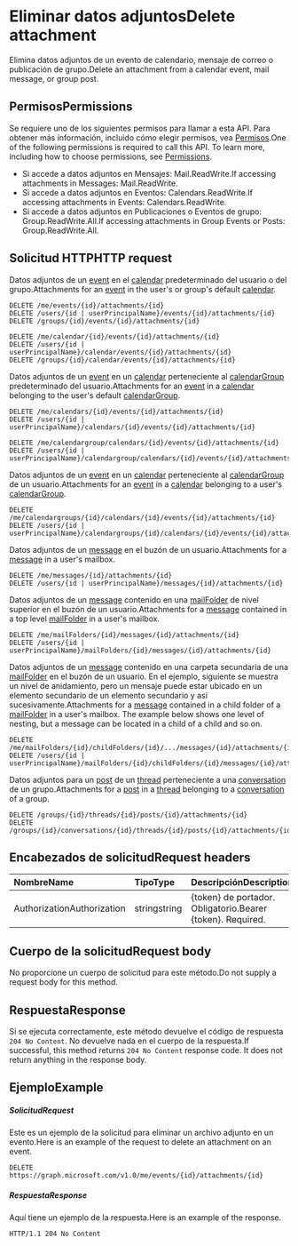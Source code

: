 # <a name="delete-attachment"></a><span data-ttu-id="335f4-101">Eliminar datos adjuntos</span><span class="sxs-lookup"><span data-stu-id="335f4-101">Delete attachment</span></span>

<span data-ttu-id="335f4-102">Elimina datos adjuntos de un evento de calendario, mensaje de correo o publicación de grupo.</span><span class="sxs-lookup"><span data-stu-id="335f4-102">Delete an attachment from a calendar event, mail message, or group post.</span></span>
## <a name="permissions"></a><span data-ttu-id="335f4-103">Permisos</span><span class="sxs-lookup"><span data-stu-id="335f4-103">Permissions</span></span>
<span data-ttu-id="335f4-p101">Se requiere uno de los siguientes permisos para llamar a esta API. Para obtener más información, incluido cómo elegir permisos, vea [Permisos](../../../concepts/permissions_reference.md).</span><span class="sxs-lookup"><span data-stu-id="335f4-p101">One of the following permissions is required to call this API. To learn more, including how to choose permissions, see [Permissions](../../../concepts/permissions_reference.md).</span></span>

* <span data-ttu-id="335f4-106">Si accede a datos adjuntos en Mensajes: Mail.ReadWrite.</span><span class="sxs-lookup"><span data-stu-id="335f4-106">If accessing attachments in Messages: Mail.ReadWrite.</span></span>
* <span data-ttu-id="335f4-107">Si accede a datos adjuntos en Eventos: Calendars.ReadWrite.</span><span class="sxs-lookup"><span data-stu-id="335f4-107">If accessing attachments in Events: Calendars.ReadWrite.</span></span>
* <span data-ttu-id="335f4-108">Si accede a datos adjuntos en Publicaciones o Eventos de grupo: Group.ReadWrite.All.</span><span class="sxs-lookup"><span data-stu-id="335f4-108">If accessing attachments in Group Events or Posts: Group.ReadWrite.All.</span></span>

## <a name="http-request"></a><span data-ttu-id="335f4-109">Solicitud HTTP</span><span class="sxs-lookup"><span data-stu-id="335f4-109">HTTP request</span></span>
<!-- { "blockType": "ignored" } -->
<span data-ttu-id="335f4-110">Datos adjuntos de un [event](../resources/event.md) en el [calendar](../resources/calendar.md) predeterminado del usuario o del grupo.</span><span class="sxs-lookup"><span data-stu-id="335f4-110">Attachments for an [event](../resources/event.md) in the user's or group's default [calendar](../resources/calendar.md).</span></span>
```http
DELETE /me/events/{id}/attachments/{id}
DELETE /users/{id | userPrincipalName}/events/{id}/attachments/{id}
DELETE /groups/{id}/events/{id}/attachments/{id}

DELETE /me/calendar/{id}/events/{id}/attachments/{id}
DELETE /users/{id | userPrincipalName}/calendar/events/{id}/attachments/{id}
DELETE /groups/{id}/calendar/events/{id}/attachments/{id}
```
<span data-ttu-id="335f4-111">Datos adjuntos de un [event](../resources/event.md) en un [calendar](../resources/calendar.md) perteneciente al [calendarGroup](../resources/calendargroup.md) predeterminado del usuario.</span><span class="sxs-lookup"><span data-stu-id="335f4-111">Attachments for an [event](../resources/event.md) in a [calendar](../resources/calendar.md) belonging to the user's default [calendarGroup](../resources/calendargroup.md).</span></span>
```http
DELETE /me/calendars/{id}/events/{id}/attachments/{id}
DELETE /users/{id | userPrincipalName}/calendars/{id}/events/{id}/attachments/{id}

DELETE /me/calendargroup/calendars/{id}/events/{id}/attachments/{id}
DELETE /users/{id | userPrincipalName}/calendargroup/calendars/{id}/events/{id}/attachments/{id}
```
<span data-ttu-id="335f4-112">Datos adjuntos de un [event](../resources/event.md) en un [calendar](../resources/calendar.md) perteneciente al [calendarGroup](../resources/calendargroup.md) de un usuario.</span><span class="sxs-lookup"><span data-stu-id="335f4-112">Attachments for an [event](../resources/event.md) in a [calendar](../resources/calendar.md) belonging to a user's [calendarGroup](../resources/calendargroup.md).</span></span>
```http
DELETE /me/calendargroups/{id}/calendars/{id}/events/{id}/attachments/{id}
DELETE /users/{id | userPrincipalName}/calendargroups/{id}/calendars/{id}/events/{id}/attachments/{id}
```
<span data-ttu-id="335f4-113">Datos adjuntos de un [message](../resources/message.md) en el buzón de un usuario.</span><span class="sxs-lookup"><span data-stu-id="335f4-113">Attachments for a [message](../resources/message.md) in a user's mailbox.</span></span>
```http
DELETE /me/messages/{id}/attachments/{id}
DELETE /users/{id | userPrincipalName}/messages/{id}/attachments/{id}
```
<span data-ttu-id="335f4-114">Datos adjuntos de un [message](../resources/message.md) contenido en una [mailFolder](../resources/mailfolder.md) de nivel superior en el buzón de un usuario.</span><span class="sxs-lookup"><span data-stu-id="335f4-114">Attachments for a [message](../resources/message.md) contained in a top level [mailFolder](../resources/mailfolder.md) in a user's mailbox.</span></span>
```http
DELETE /me/mailFolders/{id}/messages/{id}/attachments/{id}
DELETE /users/{id | userPrincipalName}/mailFolders/{id}/messages/{id}/attachments/{id}
```
<span data-ttu-id="335f4-p102">Datos adjuntos de un [message](../resources/message.md) contenido en una carpeta secundaria de una [mailFolder](../resources/mailfolder.md) en el buzón de un usuario.  En el ejemplo, siguiente se muestra un nivel de anidamiento, pero un mensaje puede estar ubicado en un elemento secundario de un elemento secundario y así sucesivamente.</span><span class="sxs-lookup"><span data-stu-id="335f4-p102">Attachments for a [message](../resources/message.md) contained in a child folder of a [mailFolder](../resources/mailfolder.md) in a user's mailbox.  The example below shows one level of nesting, but a message can be located in a child of a child and so on.</span></span>
```http
DELETE /me/mailFolders/{id}/childFolders/{id}/.../messages/{id}/attachments/{id}
DELETE /users/{id | userPrincipalName}/mailFolders/{id}/childFolders/{id}/messages/{id}/attachments/{id}
```
<span data-ttu-id="335f4-117">Datos adjuntos para un [post](../resources/post.md) de un [thread](../resources/conversationthread.md) perteneciente a una [conversation](../resources/conversation.md) de un grupo.</span><span class="sxs-lookup"><span data-stu-id="335f4-117">Attachments for a [post](../resources/post.md) in a [thread](../resources/conversationthread.md) belonging to a [conversation](../resources/conversation.md) of a group.</span></span>
```http
DELETE /groups/{id}/threads/{id}/posts/{id}/attachments/{id}
DELETE /groups/{id}/conversations/{id}/threads/{id}/posts/{id}/attachments/{id}
```
## <a name="request-headers"></a><span data-ttu-id="335f4-118">Encabezados de solicitud</span><span class="sxs-lookup"><span data-stu-id="335f4-118">Request headers</span></span>
| <span data-ttu-id="335f4-119">Nombre</span><span class="sxs-lookup"><span data-stu-id="335f4-119">Name</span></span>       | <span data-ttu-id="335f4-120">Tipo</span><span class="sxs-lookup"><span data-stu-id="335f4-120">Type</span></span> | <span data-ttu-id="335f4-121">Descripción</span><span class="sxs-lookup"><span data-stu-id="335f4-121">Description</span></span>|
|:---------------|:--------|:----------|
| <span data-ttu-id="335f4-122">Authorization</span><span class="sxs-lookup"><span data-stu-id="335f4-122">Authorization</span></span>  | <span data-ttu-id="335f4-123">string</span><span class="sxs-lookup"><span data-stu-id="335f4-123">string</span></span>  | <span data-ttu-id="335f4-p103">{token} de portador. Obligatorio.</span><span class="sxs-lookup"><span data-stu-id="335f4-p103">Bearer {token}. Required.</span></span> |

## <a name="request-body"></a><span data-ttu-id="335f4-126">Cuerpo de la solicitud</span><span class="sxs-lookup"><span data-stu-id="335f4-126">Request body</span></span>
<span data-ttu-id="335f4-127">No proporcione un cuerpo de solicitud para este método.</span><span class="sxs-lookup"><span data-stu-id="335f4-127">Do not supply a request body for this method.</span></span>

## <a name="response"></a><span data-ttu-id="335f4-128">Respuesta</span><span class="sxs-lookup"><span data-stu-id="335f4-128">Response</span></span>

<span data-ttu-id="335f4-p104">Si se ejecuta correctamente, este método devuelve el código de respuesta `204 No Content`. No devuelve nada en el cuerpo de la respuesta.</span><span class="sxs-lookup"><span data-stu-id="335f4-p104">If successful, this method returns `204 No Content` response code. It does not return anything in the response body.</span></span>

## <a name="example"></a><span data-ttu-id="335f4-131">Ejemplo</span><span class="sxs-lookup"><span data-stu-id="335f4-131">Example</span></span>
##### <a name="request"></a><span data-ttu-id="335f4-132">Solicitud</span><span class="sxs-lookup"><span data-stu-id="335f4-132">Request</span></span>
<span data-ttu-id="335f4-133">Este es un ejemplo de la solicitud para eliminar un archivo adjunto en un evento.</span><span class="sxs-lookup"><span data-stu-id="335f4-133">Here is an example of the request to delete an attachment on an event.</span></span>
<!-- {
  "blockType": "request",
  "name": "delete_attachment"
}-->
```http
DELETE https://graph.microsoft.com/v1.0/me/events/{id}/attachments/{id}
```
##### <a name="response"></a><span data-ttu-id="335f4-134">Respuesta</span><span class="sxs-lookup"><span data-stu-id="335f4-134">Response</span></span>
<span data-ttu-id="335f4-135">Aquí tiene un ejemplo de la respuesta.</span><span class="sxs-lookup"><span data-stu-id="335f4-135">Here is an example of the response.</span></span>
<!-- {
  "blockType": "response",
  "truncated": true
} -->
```http
HTTP/1.1 204 No Content
```
<!-- uuid: 8fcb5dbc-d5aa-4681-8e31-b001d5168d79
2015-10-25 14:57:30 UTC -->
<!-- {
  "type": "#page.annotation",
  "description": "Delete attachment",
  "keywords": "",
  "section": "documentation",
  "tocPath": ""
}-->
